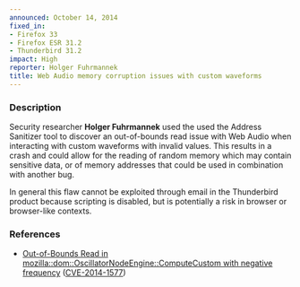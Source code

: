 ```yaml
---
announced: October 14, 2014
fixed_in:
- Firefox 33
- Firefox ESR 31.2
- Thunderbird 31.2
impact: High
reporter: Holger Fuhrmannek
title: Web Audio memory corruption issues with custom waveforms
---
```


<h3>Description</h3>

<p>Security researcher <strong>Holger Fuhrmannek</strong> used the used the
Address Sanitizer tool to discover an out-of-bounds read issue with Web Audio
when interacting with custom waveforms with invalid values. This results in a
crash and could allow for the reading of random memory which may contain
sensitive data, or of memory addresses that could be used in combination with
another bug.
</p>

<p class="note">In general this flaw cannot be exploited through email in the
Thunderbird product because scripting is disabled, but is potentially a risk in
browser or browser-like contexts.</p>

<h3>References</h3>

<ul>
  <li><a href="https://bugzilla.mozilla.org/show_bug.cgi?id=1012609">
       Out-of-Bounds Read in mozilla::dom::OscillatorNodeEngine::ComputeCustom
with negative frequency</a> (<a href="http://cve.mitre.org/cgi-bin/cvename.cgi?name=CVE-2014-1577" class="ex-ref">CVE-2014-1577</a>)</li>
</ul>



